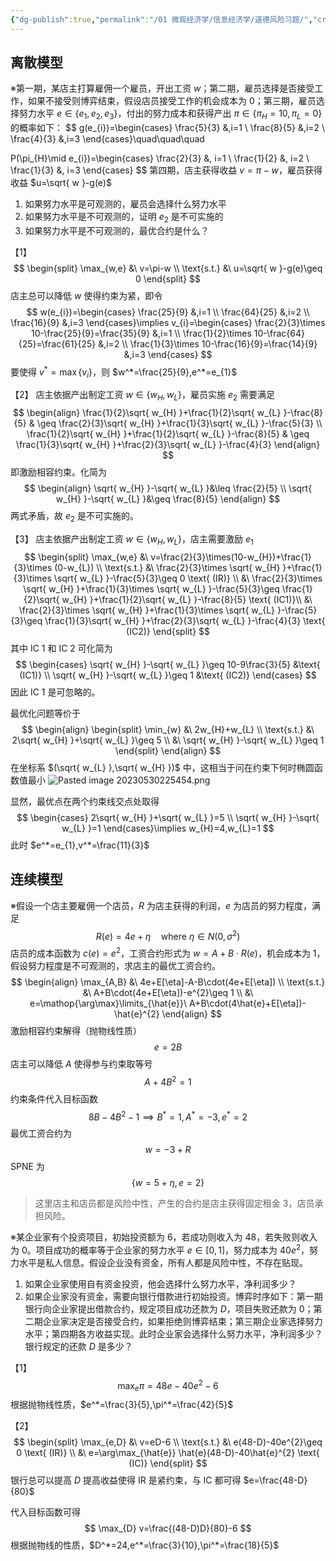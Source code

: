 ```yaml
---
{"dg-publish":true,"permalink":"/01 微观经济学/信息经济学/道德风险习题/","created":"2024-07-25T11:41:14.000+08:00","updated":"2024-09-20T21:35:12.081+08:00"}
---
```


## 离散模型

※第一期，某店主打算雇佣一个雇员，开出工资 $w$；第二期，雇员选择是否接受工作，如果不接受则博弈结束，假设店员接受工作的机会成本为 0；第三期，雇员选择努力水平 $e\in \{e_{1},e_{2},e_{3}\}$，付出的努力成本和获得产出 $\pi \in \{\pi_{H}=10,\pi_{L}=0\}$ 的概率如下：
$$
g(e_{i})=\begin{cases}
\frac{5}{3} &,i=1 \\
\frac{8}{5} &,i=2 \\
\frac{4}{3} &,i=3
\end{cases}\quad\quad\quad

P(\pi_{H}\mid e_{i})=\begin{cases}
\frac{2}{3} &, i=1 \\
\frac{1}{2} &, i=2 \\
\frac{1}{3} &, i=3
\end{cases}
$$
第四期，店主获得收益 $v=\pi-w$，雇员获得收益 $u=\sqrt{ w }-g(e)$
1. 如果努力水平是可观测的，雇员会选择什么努力水平
2. 如果努力水平是不可观测的，证明 $e_{2}$ 是不可实施的
3. 如果努力水平是不可观测的，最优合约是什么？

【1】
$$
\begin{split}
\max_{w,e} &\ v=\pi-w \\
\text{s.t.} &\ u=\sqrt{ w }-g(e)\geq 0
\end{split}
$$
店主总可以降低 $w$ 使得约束为紧，即令
$$
w(e_{i})=\begin{cases}
\frac{25}{9} &,i=1 \\
\frac{64}{25} &,i=2 \\
\frac{16}{9} &,i=3
\end{cases}\implies
v_{i}=\begin{cases}
\frac{2}{3}\times 10-\frac{25}{9}=\frac{35}{9} &,i=1 \\
\frac{1}{2}\times 10-\frac{64}{25}=\frac{61}{25} &,i=2 \\
\frac{1}{3}\times 10-\frac{16}{9}=\frac{14}{9} &,i=3
\end{cases}
$$
要使得 $v^*=\max \{ v_{i} \}$，则 $w^*=\frac{25}{9},e^*=e_{1}$

【2】
店主依据产出制定工资 $w\in\{w_{H},w_{L}\}$，雇员实施 $e_{2}$ 需要满足
$$
\begin{align}
\frac{1}{2}\sqrt{ w_{H} }+\frac{1}{2}\sqrt{ w_{L} }-\frac{8}{5} & \geq \frac{2}{3}\sqrt{ w_{H} }+\frac{1}{3}\sqrt{ w_{L} }-\frac{5}{3} \\
\frac{1}{2}\sqrt{ w_{H} }+\frac{1}{2}\sqrt{ w_{L} }-\frac{8}{5} & \geq \frac{1}{3}\sqrt{ w_{H} }+\frac{2}{3}\sqrt{ w_{L} }-\frac{4}{3}
\end{align}
$$
即激励相容约束。化简为
$$
\begin{align}
\sqrt{ w_{H} }-\sqrt{ w_{L} }&\leq \frac{2}{5} \\
\sqrt{ w_{H} }-\sqrt{ w_{L} }&\geq  \frac{8}{5}
\end{align}
$$
两式矛盾，故 $e_{2}$ 是不可实施的。


【3】
店主依据产出制定工资 $w\in\{w_{H},w_{L}\}$，店主需要激励 $e_{1}$
$$
\begin{split}
\max_{w,e} &\ v=\frac{2}{3}\times(10-w_{H})+\frac{1}{3}\times (0-w_{L}) \\
\text{s.t.} &\ \frac{2}{3}\times \sqrt{ w_{H} }+\frac{1}{3}\times \sqrt{ w_{L} }-\frac{5}{3}\geq 0 \text{ (IR)} \\
&\ \frac{2}{3}\times \sqrt{ w_{H} }+\frac{1}{3}\times \sqrt{ w_{L} }-\frac{5}{3}\geq \frac{1}{2}\sqrt{ w_{H} }+\frac{1}{2}\sqrt{ w_{L} }-\frac{8}{5} \text{ (IC1)}\\
&\ \frac{2}{3}\times \sqrt{ w_{H} }+\frac{1}{3}\times \sqrt{ w_{L} }-\frac{5}{3}\geq \frac{1}{3}\sqrt{ w_{H} }+\frac{2}{3}\sqrt{ w_{L} }-\frac{4}{3} \text{ (IC2)}
\end{split}
$$
其中 IC 1 和 IC 2 可化简为
$$
\begin{cases}
\sqrt{ w_{H} }-\sqrt{ w_{L} }\geq 10-9\frac{3}{5} &\text{ (IC1)} \\
\sqrt{ w_{H} }-\sqrt{ w_{L} }\geq 1 &\text{ (IC2)}
\end{cases}
$$
因此 IC 1 是可忽略的。

最优化问题等价于
$$
\begin{align}
\begin{split}
\min_{w} &\ 2w_{H}+w_{L} \\
\text{s.t.} &\ 2\sqrt{ w_{H} }+\sqrt{ w_{L} }\geq 5 \\
&\ \sqrt{ w_{H} }-\sqrt{ w_{L} }\geq 1
\end{split}
\end{align}
$$
在坐标系 $(\sqrt{ w_{L} },\sqrt{ w_{H} })$ 中，这相当于问在约束下何时椭圆函数值最小
![Pasted image 20230530225454.png](/img/user/Pic/Pasted%20image%2020230530225454.png)

显然，最优点在两个约束线交点处取得
$$
\begin{cases}
2\sqrt{ w_{H} }+\sqrt{ w_{L} }=5 \\
\sqrt{ w_{H} }-\sqrt{ w_{L} }=1
\end{cases}\implies w_{H}=4,w_{L}=1
$$
此时 $e^*=e_{1},v^*=\frac{11}{3}$


## 连续模型

※假设一个店主要雇佣一个店员，$R$ 为店主获得的利润，$e$ 为店员的努力程度，满足
$$
R(e)=4e+\eta \quad \text{where }\eta \in N(0,\sigma ^{2}) 
$$
店员的成本函数为 $c(e)=e^{2}$，工资合约形式为 $w=A+B\cdot R(e)$，机会成本为 1，假设努力程度是不可观测的，求店主的最优工资合约。
$$
\begin{align}
\max_{A,B} &\ 4e+E[\eta]-A-B\cdot(4e+E[\eta]) \\
\text{s.t.} &\ A+B\cdot(4e+E[\eta])-e^{2}\geq 1 \\
&\ e=\mathop{\arg\max}\limits_{\hat{e}}\ A+B\cdot(4\hat{e}+E[\eta])-\hat{e}^{2}
\end{align}
$$
激励相容约束解得（抛物线性质）
$$
e=2B
$$
店主可以降低 $A$ 使得参与约束取等号
$$
A+4B^{2}=1
$$
约束条件代入目标函数
$$
8B-4B^{2}-1 \implies B^*=1,A^*=-3,e^*=2
$$
最优工资合约为
$$
w=-3+R
$$
SPNE 为
$$
\{ w=5+\eta,e=2 \}
$$
> 这里店主和店员都是风险中性，产生的合约是店主获得固定租金 3，店员承担风险。


※某企业家有个投资项目，初始投资额为 6，若成功则收入为 48，若失败则收入为 0。项目成功的概率等于企业家的努力水平 $e\in[0,1]$，努力成本为 $40e^{2}$，努力水平是私人信息。假设企业没有资金，所有人都是风险中性，不存在贴现。
1. 如果企业家使用自有资金投资，他会选择什么努力水平，净利润多少？
2. 如果企业家没有资金，需要向银行借款进行初始投资。博弈时序如下：第一期银行向企业家提出借款合约，规定项目成功还款为 $D$，项目失败还款为 0；第二期企业家决定是否接受合约，如果拒绝则博弈结束；第三期企业家选择努力水平；第四期各方收益实现。此时企业家会选择什么努力水平，净利润多少？银行规定的还款 $D$ 是多少？

【1】
$$
\max_{e}  \pi=48e-40e^{2}-6
$$
根据抛物线性质，$e^*=\frac{3}{5},\pi^*=\frac{42}{5}$

【2】
$$
\begin{split}
\max_{e,D} &\ v=eD-6 \\
\text{s.t.} &\ e(48-D)-40e^{2}\geq 0 \text{ (IR)} \\
&\ e=\arg\max_{\hat{e}} \hat{e}(48-D)-40\hat{e}^{2} \text{ (IC)}
\end{split}
$$
银行总可以提高 $D$ 提高收益使得 IR 是紧约束，与 IC 都可得 $e=\frac{48-D}{80}$

代入目标函数可得
$$
\max_{D} v=\frac{(48-D)D}{80}-6
$$
根据抛物线的性质，$D^*=24,e^*=\frac{3}{10},\pi^*=\frac{18}{5}$


